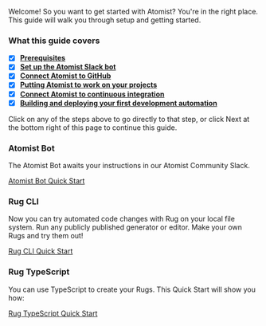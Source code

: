 Welcome!  So you want to get started with Atomist?  You're in the
right place.  This guide will walk you through setup and getting
started.

### **What this guide covers**

- [x] [**Prerequisites**](prerequisites.md)
- [x] [**Set up the Atomist Slack bot**](invite-atomist-to-slack.md)
- [x] [**Connect Atomist to GitHub**](connect-atomist-to-github.md)
- [x] [**Putting Atomist to work on your projects**](putting-atomist-to-work.md)
- [x] [**Connect Atomist to continuous integration**](connect-atomist-to-ci.md)
- [x] [**Building and deploying your first development automation**](build-your-own-development-automation.md)

Click on any of the steps above to go directly to that step, or click
Next at the bottom right of this page to continue this guide.

### Atomist Bot

The Atomist Bot awaits your instructions in our Atomist Community Slack.

[Atomist Bot Quick Start](bot.md)

### Rug CLI

Now you can try automated code changes with Rug on your local file
system. Run any publicly published generator or editor. Make your own
Rugs and try them out!

[Rug CLI Quick Start](rug-cli.md)

### Rug TypeScript

You can use TypeScript to create your Rugs. This Quick Start will show you how:

[Rug TypeScript Quick Start](rug-typescript.md)
